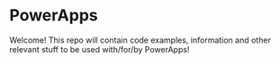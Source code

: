 # PowerApps

Welcome! This repo will contain code examples, information and other relevant stuff to be used with/for/by PowerApps!
